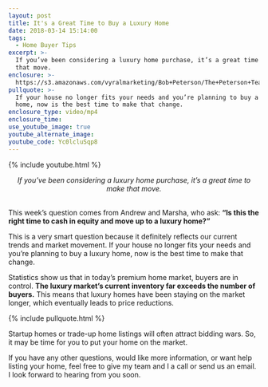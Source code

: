 ```yaml
---
layout: post
title: It's a Great Time to Buy a Luxury Home
date: 2018-03-14 15:14:00
tags:
  - Home Buyer Tips
excerpt: >-
  If you’ve been considering a luxury home purchase, it’s a great time to make
  that move.
enclosure: >-
  https://s3.amazonaws.com/vyralmarketing/Bob+Peterson/The+Peterson+Team+It%E2%80%99s+time+to+make+your+move+to+a+luxury+home.mp4
pullquote: >-
  If your house no longer fits your needs and you’re planning to buy a luxury
  home, now is the best time to make that change.
enclosure_type: video/mp4
enclosure_time:
use_youtube_image: true
youtube_alternate_image:
youtube_code: Yc0lcluSqp8
---
```


{% include youtube.html %}

<center><em>If you&rsquo;ve been considering a luxury home purchase, it&rsquo;s a great time to make that move.</em></center>

<center>&nbsp;</center>

This week’s question comes from Andrew and Marsha, who ask: **“Is this the right time to cash in equity and move up to a luxury home?”**

This is a very smart question because it definitely reflects our current trends and market movement. If your house no longer fits your needs and you’re planning to buy a luxury home, now is the best time to make that change.

Statistics show us that in today’s premium home market, buyers are in control. **The luxury market’s current inventory far exceeds the number of buyers.** This means that luxury homes have been staying on the market longer, which eventually leads to price reductions.

{% include pullquote.html %}

Startup homes or trade-up home listings will often attract bidding wars. So, it may be time for you to put your home on the market.

If you have any other questions, would like more information, or want help listing your home, feel free to give my team and I a call or send us an email. I look forward to hearing from you soon.<br>